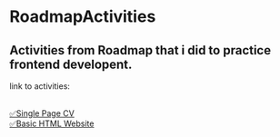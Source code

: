 # RoadmapActivities
<h2>Activities from Roadmap that i did to practice frontend developent.</h2>

<p>link to activities:</p>
<br>
<a href="https://roadmap.sh/projects/single-page-cv">✅Single Page CV</a>
<br>
<a href="https://roadmap.sh/projects/basic-html-website">✅Basic HTML Website</a>
